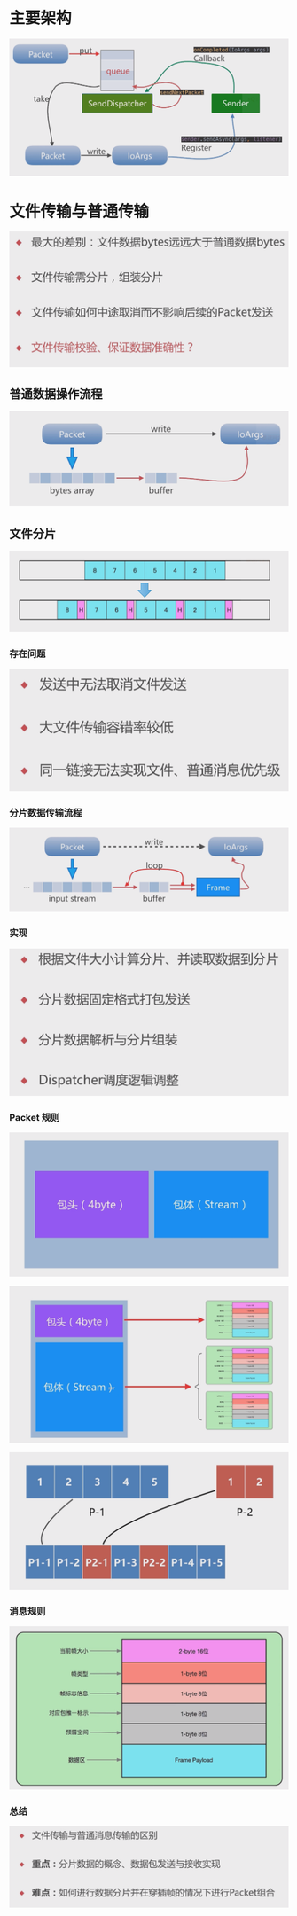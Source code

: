 # 主要架构

![](image/Pasted%20image%2020250116133419.png)

# 文件传输与普通传输

![](image/Pasted%20image%2020250116134741.png)

## 普通数据操作流程

![](image/Pasted%20image%2020250116135736.png)

## 文件分片

![](image/Pasted%20image%2020250116135900.png)

### 存在问题

![](image/Pasted%20image%2020250116141506.png)

### 分片数据传输流程

![](image/Pasted%20image%2020250116141847.png)

### 实现

![](image/Pasted%20image%2020250116141952.png)

### Packet 规则

![](image/Pasted%20image%2020250116142750.png)

![](image/Pasted%20image%2020250116144226.png)

![](image/Pasted%20image%2020250116145639.png)

### 消息规则

![](image/Pasted%20image%2020250116142841.png)


### 总结

![](image/Pasted%20image%2020250116145706.png)